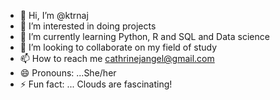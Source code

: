 - 👋 Hi, I’m @ktrnaj
- 👀 I’m interested in doing projects
- 🌱 I’m currently learning Python, R and SQL and Data science 
- 💞️ I’m looking to collaborate on my field of study
- 📫 How to reach me cathrinejangel@gmail.com  
- 😄 Pronouns: ...She/her
- ⚡ Fun fact: ... Clouds are fascinating!

<!---
ktrnaj/ktrnaj is a ✨ special ✨ repository because its `README.md` (this file) appears on your GitHub profile.
You can click the Preview link to take a look at your changes.
--->
